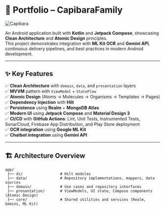 # 📱 Portfolio – CapibaraFamily

![Capibara](https://brandemia.org/sites/default/files/inline/images/logo_youtube.jpg)

An Android application built with **Kotlin** and **Jetpack Compose**, showcasing **Clean Architecture** and **Atomic Design** principles.  
This project demonstrates integration with **ML Kit OCR** and **Gemini API**, continuous delivery pipelines, and best practices in modern Android development.

---

## ✨ Key Features

✅ **Clean Architecture** with `domain`, `data`, and `presentation` layers  
✅ **MVVM** pattern with `ViewModel` + `StateFlow`  
✅ **Atomic Design** (Atoms → Molecules → Organisms → Templates → Pages)  
✅ **Dependency Injection** with **Hilt**  
✅ **Persistence** using **Realm** + **MongoDB Atlas**  
✅ **Modern UI** using **Jetpack Compose** and **Material Design 3**  
✅ **CI/CD** with **GitHub Actions**: Lint, Unit Tests, Instrumented Tests, SonarCloud, Firebase App Distribution, and Play Store deployment  
✅ **OCR integration** using **Google ML Kit**  
✅ **Chatbot integration** using **Gemini API**

---

## 🏗️ Architecture Overview

```text
app/
 ├── di/                 # Hilt modules
 ├── data/               # Repository implementations, mappers, data sources
 ├── domain/             # Use cases and repository interfaces
 ├── presentation/       # ViewModels, UI state, Compose components (Atomic Design)
 ├── core/               # Shared utilities and services (Realm, Gemini, ML Kit)